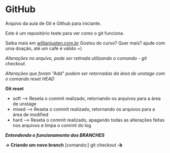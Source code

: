 # GitHub

Arquivo da aula de Git e Github para iniciante.

Este é um repositório teste para ver como o git funciona.

Saiba mais em [willianjusten.com.br](http://willianjusten.com.br)
Gostou do curso? Quer mais? ajude com uma doação, até um café é válido =)

*Alterações no arquivo, pode ser retirada utilizando o comando - git checkout.*

*Alterações que foram "Add" podem ser retornadas da área de unstage com o comando reset HEAD*

**Git reset**  
- soft  --> Reseta o commit realizado, retornando os arquivos para a área de unstage  
- mixed --> Reseta o commit realizado, retornando os arquivos para a área de modified  
- hard  --> Reseta o commit realizado, apagando todas as alterações feitas nos arquivos e limpa o commit do log

***Entendendo o funcionamento dos BRANCHES***

**-> Criando um novo branch**
[comando:] git checkout **-b** <nomeDoBranch>